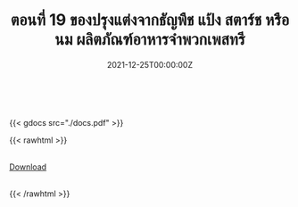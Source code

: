 ﻿---
linktitle: 19  ของปรุงแต่งจากธัญพืช แป้ง สตาร์ช หรือนม ผลิตภัณฑ์อาหารจำพวกเพสทรี

title:  ตอนที่ 19  ของปรุงแต่งจากธัญพืช แป้ง สตาร์ช หรือนม ผลิตภัณฑ์อาหารจำพวกเพสทรี
date: "2021-12-25T00:00:00Z"
lastmod: "2021-12-25T00:00:00Z"
draft: false
toc: false 
type: series 
categories: ["พิกัดศุลกากร"]
tags: ["รหัสสถิติ"]
authors: ["admin"]
menu:
  ts_2022:
    parent: รหัสสถิติสินค้า ฉบับปี 2565
    weight: 19

weight: 19
---

<br>

{{< gdocs src="./docs.pdf" >}}


{{< rawhtml >}}
<br>

<br>
<div class="article-tags">
<a class="badge badge-danger" href="./docs.pdf" target="_blank" id="download_files_new">Download</a>

</div>
<br>

{{< /rawhtml >}}
